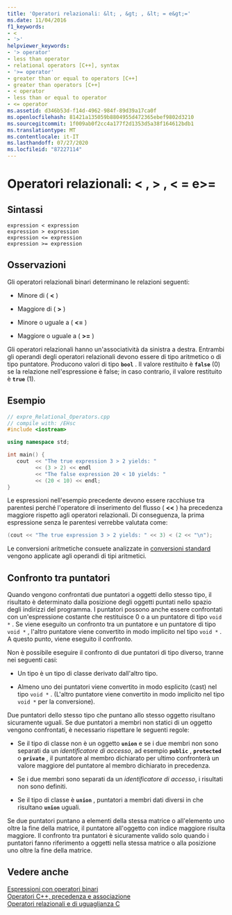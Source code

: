 ```yaml
---
title: 'Operatori relazionali: &lt; , &gt; , &lt; = e&gt;='
ms.date: 11/04/2016
f1_keywords:
- <
- '>'
helpviewer_keywords:
- '> operator'
- less than operator
- relational operators [C++], syntax
- '>= operator'
- greater than or equal to operators [C++]
- greater than operators [C++]
- < operator
- less than or equal to operator
- <= operator
ms.assetid: d346b53d-f14d-4962-984f-89d39a17ca0f
ms.openlocfilehash: 81421a135059b8804955d472365ebef9802d3210
ms.sourcegitcommit: 1f009ab0f2cc4a177f2d1353d5a38f164612bdb1
ms.translationtype: MT
ms.contentlocale: it-IT
ms.lasthandoff: 07/27/2020
ms.locfileid: "87227114"
---
```

# <a name="relational-operators-lt-gt-lt-and-gt"></a>Operatori relazionali: &lt; , &gt; , &lt; = e&gt;=

## <a name="syntax"></a>Sintassi

```
expression < expression
expression > expression
expression <= expression
expression >= expression
```

## <a name="remarks"></a>Osservazioni

Gli operatori relazionali binari determinano le relazioni seguenti:

- Minore di ( **\<** )

- Maggiore di ( **>** )

- Minore o uguale a ( **\<=** )

- Maggiore o uguale a ( **>=** )

Gli operatori relazionali hanno un'associatività da sinistra a destra. Entrambi gli operandi degli operatori relazionali devono essere di tipo aritmetico o di tipo puntatore. Producono valori di tipo **`bool`** . Il valore restituito è **`false`** (0) se la relazione nell'espressione è false; in caso contrario, il valore restituito è **`true`** (1).

## <a name="example"></a>Esempio

```cpp
// expre_Relational_Operators.cpp
// compile with: /EHsc
#include <iostream>

using namespace std;

int main() {
   cout  << "The true expression 3 > 2 yields: "
         << (3 > 2) << endl
         << "The false expression 20 < 10 yields: "
         << (20 < 10) << endl;
}
```

Le espressioni nell'esempio precedente devono essere racchiuse tra parentesi perché l'operatore di inserimento del flusso ( **<<** ) ha precedenza maggiore rispetto agli operatori relazionali. Di conseguenza, la prima espressione senza le parentesi verrebbe valutata come:

```cpp
(cout << "The true expression 3 > 2 yields: " << 3) < (2 << "\n");
```

Le conversioni aritmetiche consuete analizzate in [conversioni standard](standard-conversions.md) vengono applicate agli operandi di tipi aritmetici.

## <a name="comparing-pointers"></a>Confronto tra puntatori

Quando vengono confrontati due puntatori a oggetti dello stesso tipo, il risultato è determinato dalla posizione degli oggetti puntati nello spazio degli indirizzi del programma. I puntatori possono anche essere confrontati con un'espressione costante che restituisce 0 o a un puntatore di tipo `void *` . Se viene eseguito un confronto tra un puntatore e un puntatore di tipo `void *` , l'altro puntatore viene convertito in modo implicito nel tipo `void *` . A questo punto, viene eseguito il confronto.

Non è possibile eseguire il confronto di due puntatori di tipo diverso, tranne nei seguenti casi:

- Un tipo è un tipo di classe derivato dall'altro tipo.

- Almeno uno dei puntatori viene convertito in modo esplicito (cast) nel tipo `void *` . (L'altro puntatore viene convertito in modo implicito nel tipo `void *` per la conversione).

Due puntatori dello stesso tipo che puntano allo stesso oggetto risultano sicuramente uguali. Se due puntatori a membri non statici di un oggetto vengono confrontati, è necessario rispettare le seguenti regole:

- Se il tipo di classe non è un oggetto **`union`** e se i due membri non sono separati da un *identificatore di accesso*, ad esempio **`public`** , **`protected`** o **`private`** , il puntatore al membro dichiarato per ultimo confronterà un valore maggiore del puntatore al membro dichiarato in precedenza.

- Se i due membri sono separati da un *identificatore di accesso*, i risultati non sono definiti.

- Se il tipo di classe è **`union`** , puntatori a membri dati diversi in che risultano **`union`** uguali.

Se due puntatori puntano a elementi della stessa matrice o all'elemento uno oltre la fine della matrice, il puntatore all'oggetto con indice maggiore risulta maggiore. Il confronto tra puntatori è sicuramente valido solo quando i puntatori fanno riferimento a oggetti nella stessa matrice o alla posizione uno oltre la fine della matrice.

## <a name="see-also"></a>Vedere anche

[Espressioni con operatori binari](../cpp/expressions-with-binary-operators.md)<br/>
[Operatori C++, precedenza e associazione](../cpp/cpp-built-in-operators-precedence-and-associativity.md)<br/>
[Operatori relazionali e di uguaglianza C](../c-language/c-relational-and-equality-operators.md)
